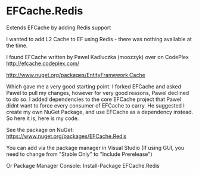 EFCache.Redis
=============

Extends EFCache by adding Redis support

I wanted to add L2 Cache to EF using Redis - there was nothing available at the time.

I found EFCache written by Pawel Kadluczka (moozzyk) over on CodePlex
http://efcache.codeplex.com/

http://www.nuget.org/packages/EntityFramework.Cache

Which gave me a very good starting point. I forked EFCache and asked Pawel to pull my changes, however for very good 
reasons, Pawel declined to do so. I added dependencies to the core EFCache project that Pawel didnt want to force
every consumer of EFCache to carry. He suggested I create my own NuGet Package, and use EFCache as a dependency
instead. So here it is, here is my code.

See the package on NuGet:
https://www.nuget.org/packages/EFCache.Redis

You can add via the package manager in Visual Studio (If using GUI, you need to change from "Stable Only" 
to "Include Prerelease")

Or Package Manager Console:
Install-Package EFCache.Redis
